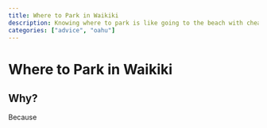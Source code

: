 ```yaml
---
title: Where to Park in Waikiki
description: Knowing where to park is like going to the beach with cheat codes on.
categories: ["advice", "oahu"]
---
```


# Where to Park in Waikiki

## Why?

Because